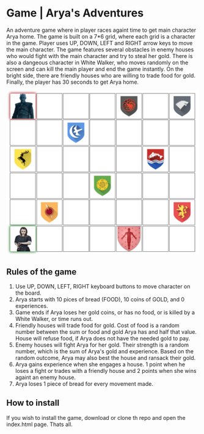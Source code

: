 # Game | Arya's Adventures

An adventure game where in player races againt time to get main character Arya home. The game is built on a 7*6 grid, where each grid is a character in the game. Player uses UP, DOWN, LEFT and RIGHT arrow keys to move the main character. The game features several obstacles in enemy houses who would fight with the main character and try to steal her gold. There is also a dangeous character in White Walker, who moves randomly on the screen and can kill the main player and end the game instantly. On the bright side, there are friendly houses who are willing to trade food for gold. Finally, the player has 30 seconds to get Arya home.

![](./images/board.png)

## Rules of the game
1. Use UP, DOWN, LEFT, RIGHT keyboard buttons to move character on the board. 
2. Arya starts with 10 pices of bread (FOOD), 10 coins of GOLD, and 0 experiences. 
3. Game ends if Arya loses her gold coins, or has no food, or is killed by a White Walker, or time runs out. 
4. Friendly houses will trade food for gold. Cost of food is a random number between the sum or food and gold Arya has and half that value. House will refuse food, if Arya does not have the needed gold to pay. 
5. Enemy houses will fight Arya for her gold. Their strength is a random number, which is the sum of Arya's gold and experience. Based on the random outcome, Arya may also best the house and ransack their gold. 
6. Arya gains experience when she engages a house. 1 point when he loses a fight or trades with a friendly house and 2 points when she wins againt an enemy house. 
7. Arya loses 1 piece of bread for every movement made. 

## How to install
If you wish to install the game, download or clone th repo and open the index.html page. Thats all. 